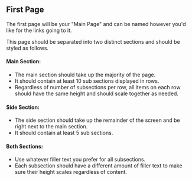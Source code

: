 ## First Page

The first page will be your "Main Page" and can be named however you'd like for the links going to it.

This page should be separated into two distinct sections and should be styled as follows.

#### Main Section:

- The main section should take up the majority of the page.
- It should contain at least 10 sub sections displayed in rows.
- Regardless of number of subsections per row, all items on each row should have the same height and should scale together as needed.

#### Side Section:

- The side section should take up the remainder of the screen and be right next to the main section.
- It should contain at least 5 sub sections.

#### Both Sections:

- Use whatever filler text you prefer for all subsections.
- Each subsection should have a different amount of filler text to make sure their height scales regardless of content.
